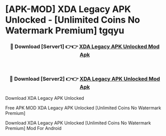 # [APK-MOD] XDA Legacy APK Unlocked - [Unlimited Coins No Watermark Premium] tgqyu



<div align="center">
<h3>🔴 Download [Server1] 👉👉 <a href="https://momento.my/?title=XDA_Legacy_APK_Unlocked">XDA Legacy APK Unlocked Mod Apk</a></h3><br>

<h3>🔴 Download [Server2] 👉👉 <a href="https://momento.my/?title=XDA_Legacy_APK_Unlocked">XDA Legacy APK Unlocked Mod Apk</a></h3>
</div>



Download XDA Legacy APK Unlocked 

Free APK MOD XDA Legacy APK Unlocked [Unlimited Coins No Watermark Premium]

Download XDA Legacy APK Unlocked [Unlimited Coins No Watermark Premium] Mod For Android
